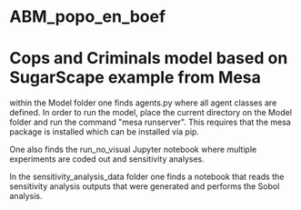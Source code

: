 # ABM_popo_en_boef

# Cops and Criminals model based on SugarScape example from Mesa
within the Model folder one finds agents.py where all agent classes are defined. In order to run the model, place the current directory on the Model folder and run the command "mesa runserver". This requires that the mesa package is installed which can be installed via pip.

One also finds the run_no_visual Jupyter notebook where multiple experiments are coded out and sensitivity analyses.

In the sensitivity_analysis_data folder one finds a notebook that reads the sensitivity analysis outputs that were generated and performs the Sobol analysis.